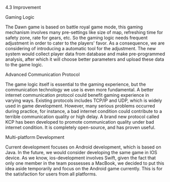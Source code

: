 4.3	Improvement

Gaming Logic

The Dawn game is based on battle royal game mode, this gaming mechanism involves many pre-settings like size of map, refreshing time for safety zone, rate for gears, etc. So the gaming logic needs frequent adjustment in order to cater to the players' favor. As a consequence, we are considering of introducing a automatic tool for the adjustment. The new system would collect player data from database and make pre-programmed analysis, after which it will choose better parameters and upload these data to the game logic. 

Advanced Communication Protocol

The game logic itself is essential to the gaming experience, but the communication technology we use is even more fundamental. A better internet communication protocol could benefit gaming experience in varying ways. Existing protocols includes TCP/IP and UDP, which is widely used in game development. However, many serious problems occurred during practice, for instance, a bad internet condition could contribute to a terrible communication quality or high delay. A brand new protocol called KCP has been developed to promote communication quality under bad internet condition. It is completely open-source, and has proven useful. 

Multi-platform Development

Current development focuses on Android development, which is based on Java. In the future, we would consider developing the same game in IOS device. As we know, ios-development involves Swift, given the fact that only one member in the team possesses a MacBook, we decided to put this idea aside temporarily and focus on the Android game currently. This is for the satisfaction for users from all platforms.

